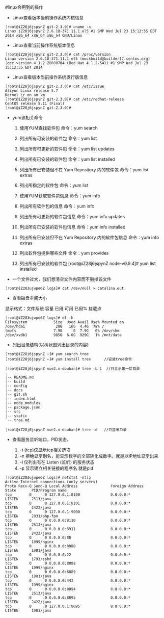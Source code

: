#linux会用到的操作
* Linux查看版本当前操作系统内核信息

```shell
[root@iZ28j6jspynZ git-2.3.0]# uname -a
Linux iZ28j6jspynZ 2.6.18-371.11.1.el5 #1 SMP Wed Jul 23 15:12:55 EDT 2014 x86_64 x86_64 x86_64 GNU/Linux
```

* Linux查看当前操作系统版本信息

```shell
[root@iZ28j6jspynZ git-2.3.0]# cat /proc/version
Linux version 2.6.18-371.11.1.el5 (mockbuild@builder17.centos.org) (gcc version 4.1.2 20080704 (Red Hat 4.1.2-54)) #1 SMP Wed Jul 23 15:12:55 EDT 2014
```

* Linux查看版本当前操作系统发行版信息

```shell
[root@iZ28j6jspynZ git-2.3.0]# cat /etc/issue
Aliyun Linux release 5.7
Kernel \r on an \m
[root@iZ28j6jspynZ git-2.3.0]# cat /etc/redhat-release
CentOS release 5.11 (Final)
[root@iZ28j6jspynZ git-2.3.0]# 
```

* yum源相关命令
	1. 使用YUM查找软件包
	命令：yum search 

	2. 列出所有可安装的软件包 
	命令：yum list 

	3. 列出所有可更新的软件包 
	命令：yum list updates 

	4. 列出所有已安装的软件包 
	命令：yum list installed
 
	5. 列出所有已安装但不在 Yum Repository 内的软件包 
	命令：yum list extras
 
	6. 列出所指定的软件包 
	命令：yum list
 
	7. 使用YUM获取软件包信息 
	命令：yum info
 
	8. 列出所有软件包的信息 
	命令：yum info
 
	9. 列出所有可更新的软件包信息 
	命令：yum info updates
 
	10. 列出所有已安装的软件包信息 
	命令：yum info installed
 
	11. 列出所有已安装但不在 Yum Repository 内的软件包信息 
	命令：yum info extras
 
	12. 列出软件包提供哪些文件 
	命令：yum provides
	13. 列出所有已安装的软件包
	[root@iZ28j6jspynZ node-v6.9.4]# yum list installed

* 一个文件过大，我们想清空文件内容而不删掉该文件

```shell
[root@iZ283ujwpe6Z logs]# cat /dev/null > catalina.out
```

* 查看磁盘空间大小

显示格式：文件系统 容量 已用 可用 已用% 挂载点
```shell
[root@iZ283ujwpe6Z logs]# df -h
Filesystem            Size  Used Avail Use% Mounted on
/dev/hda1              20G   16G  4.4G  78% /
tmpfs                 7.9G     0  7.9G   0% /dev/shm
/dev/xvdb1            985G  6.0G  929G   1% /mnt/data
```
* 列出目录结构(以树状图列出目录的内容)

```shell
[root@iZ28j6jspynZ ~]# yum search tree
[root@iZ28j6jspynZ ~]# yum install tree      //安装tree命令
```
```shell
[root@iZ28j6jspynZ vue2.x-douban]# tree -L 1  //只显示第一层目录
.
|-- README.md
|-- build
|-- config
|-- docs
|-- git.sh
|-- index.html
|-- node_modules
|-- package.json
|-- src
|-- static
`-- tree.md
```
```shell
[root@iZ28j6jspynZ vue2.x-douban]# tree -d   //只显示目录
```

* 查看服务监听端口，PID状态。

	1. -t (tcp)仅显示tcp相关选项
	2. -n 拒绝显示别名，能显示数字的全部转化成数字。就是以IP地址显示出来
	3. -l 仅列出有在 Listen (监听) 的服务状态
	4. -p 显示建立相关链接的程序名  就是pid

```shell
[root@iZ283ujwpe6Z logs]# netstat -ntlp
Active Internet connections (only servers)
Proto Recv-Q Send-Q Local Address               Foreign Address             State       PID/Program name   
tcp        0      0 127.0.0.1:8100              0.0.0.0:*                   LISTEN      2513/java           
tcp        0      0 127.0.0.1:8101              0.0.0.0:*                   LISTEN      2422/java           
tcp        0      0 127.0.0.1:9000              0.0.0.0:*                   LISTEN      2031/php-fpm        
tcp        0      0 0.0.0.0:8110                0.0.0.0:*                   LISTEN      2513/java           
tcp        0      0 0.0.0.0:8911                0.0.0.0:*                   LISTEN      2422/java           
tcp        0      0 0.0.0.0:80                  0.0.0.0:*                   LISTEN      1999/nginx          
tcp        0      0 0.0.0.0:8080                0.0.0.0:*                   LISTEN      1901/java           
tcp        0      0 0.0.0.0:22                  0.0.0.0:*                   LISTEN      1793/sshd           
tcp        0      0 0.0.0.0:8088                0.0.0.0:*                   LISTEN      1999/nginx          
tcp        0      0 0.0.0.0:8089                0.0.0.0:*                   LISTEN      1901/java           
tcp        0      0 0.0.0.0:443                 0.0.0.0:*                   LISTEN      1999/nginx          
tcp        0      0 0.0.0.0:8094                0.0.0.0:*                   LISTEN      2513/java           
tcp        0      0 0.0.0.0:8895                0.0.0.0:*                   LISTEN      2422/java           
tcp        0      0 127.0.0.1:8095              0.0.0.0:*                   LISTEN      1901/java
```
